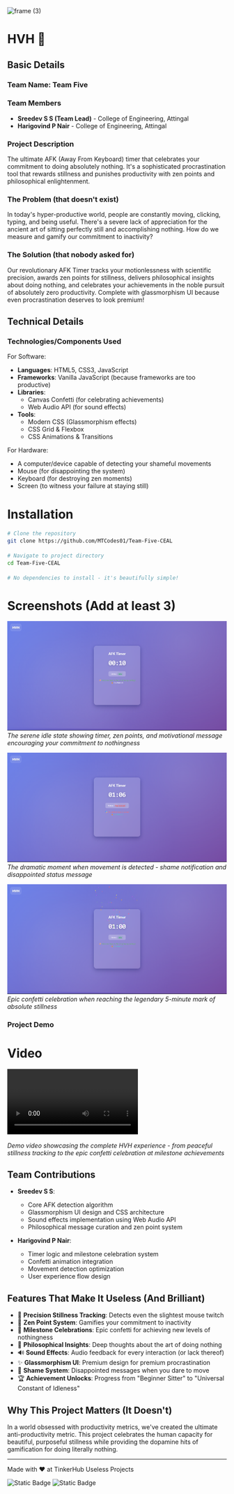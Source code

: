 <img width="3188" height="1202" alt="frame (3)" src="https://github.com/user-attachments/assets/517ad8e9-ad22-457d-9538-a9e62d137cd7" />

# HVH 🎯

## Basic Details
### Team Name: Team Five
### Team Members
- **Sreedev S S (Team Lead)** - College of Engineering, Attingal
- **Harigovind P Nair** - College of Engineering, Attingal

### Project Description
The ultimate AFK (Away From Keyboard) timer that celebrates your commitment to doing absolutely nothing. It's a sophisticated procrastination tool that rewards stillness and punishes productivity with zen points and philosophical enlightenment.

### The Problem (that doesn't exist)
In today's hyper-productive world, people are constantly moving, clicking, typing, and being useful. There's a severe lack of appreciation for the ancient art of sitting perfectly still and accomplishing nothing. How do we measure and gamify our commitment to inactivity?

### The Solution (that nobody asked for)
Our revolutionary AFK Timer tracks your motionlessness with scientific precision, awards zen points for stillness, delivers philosophical insights about doing nothing, and celebrates your achievements in the noble pursuit of absolutely zero productivity. Complete with glassmorphism UI because even procrastination deserves to look premium!

## Technical Details
### Technologies/Components Used
For Software:
- **Languages**: HTML5, CSS3, JavaScript
- **Frameworks**: Vanilla JavaScript (because frameworks are too productive)
- **Libraries**: 
  - Canvas Confetti (for celebrating achievements)
  - Web Audio API (for sound effects)
- **Tools**: 
  - Modern CSS (Glassmorphism effects)
  - CSS Grid & Flexbox
  - CSS Animations & Transitions

For Hardware:
- A computer/device capable of detecting your shameful movements
- Mouse (for disappointing the system)
- Keyboard (for destroying zen moments)
- Screen (to witness your failure at staying still)


# Installation
```bash
# Clone the repository
git clone https://github.com/MTCodes01/Team-Five-CEAL

# Navigate to project directory
cd Team-Five-CEAL

# No dependencies to install - it's beautifully simple!
```

# Screenshots (Add at least 3)
![alt text](assets/idle.png)
*The serene idle state showing timer, zen points, and motivational message encouraging your commitment to nothingness*

![alt text](assets/movement.png)
*The dramatic moment when movement is detected - shame notification and disappointed status message*

![alt text](assets/confetti.png)
*Epic confetti celebration when reaching the legendary 5-minute mark of absolute stillness*

### Project Demo
# Video
<video controls src="assets/HVH.mp4" title="HVH - AFK Timer Demo"></video>

*Demo video showcasing the complete HVH experience - from peaceful stillness tracking to the epic confetti celebration at milestone achievements*

## Team Contributions
- **Sreedev S S**: 
  - Core AFK detection algorithm
  - Glassmorphism UI design and CSS architecture
  - Sound effects implementation using Web Audio API
  - Philosophical message curation and zen point system
  
- **Harigovind P Nair**: 
  - Timer logic and milestone celebration system
  - Confetti animation integration
  - Movement detection optimization
  - User experience flow design

## Features That Make It Useless (And Brilliant)
- 🎯 **Precision Stillness Tracking**: Detects even the slightest mouse twitch
- 🧘 **Zen Point System**: Gamifies your commitment to inactivity
- 🎉 **Milestone Celebrations**: Epic confetti for achieving new levels of nothingness
- 💭 **Philosophical Insights**: Deep thoughts about the art of doing nothing
- 🔊 **Sound Effects**: Audio feedback for every interaction (or lack thereof)
- ✨ **Glassmorphism UI**: Premium design for premium procrastination
- 😤 **Shame System**: Disappointed messages when you dare to move
- 🏆 **Achievement Unlocks**: Progress from "Beginner Sitter" to "Universal Constant of Idleness"

## Why This Project Matters (It Doesn't)
In a world obsessed with productivity metrics, we've created the ultimate anti-productivity metric. This project celebrates the human capacity for beautiful, purposeful stillness while providing the dopamine hits of gamification for doing literally nothing.

---
Made with ❤️ at TinkerHub Useless Projects 

![Static Badge](https://img.shields.io/badge/TinkerHub-24?color=%23000000&link=https%3A%2F%2Fwww.tinkerhub.org%2F)
![Static Badge](https://img.shields.io/badge/UselessProjects--25-25?link=https%3A%2F%2Fwww.tinkerhub.org%2Fevents%2FQ2Q1TQKX6Q%2FUseless%2520Projects)